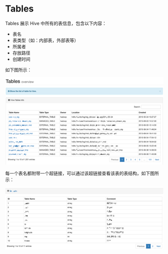 # Tables

Tables 展示 Hive 中所有的表信息，包含以下内容：
  * 表名
  * 表类型（如：内部表，外部表等）
  * 所属者
  * 存放路径
  * 创建时间

如下图所示：

![Tables](../res/tables@2x.png)

每一个表名都附带一个超链接，可以通过该超链接查看该表的表结构，如下图所示：

![table](../res/table@2x.png)
